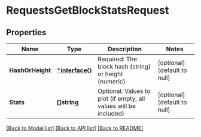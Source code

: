 # RequestsGetBlockStatsRequest

## Properties
Name | Type | Description | Notes
------------ | ------------- | ------------- | -------------
**HashOrHeight** | [***interface{}**](interface{}.md) | Required: The block hash (string) or height (numeric) | [optional] [default to null]
**Stats** | **[]string** | Optional: Values to plot (if empty, all values will be included) | [optional] [default to null]

[[Back to Model list]](../README.md#documentation-for-models) [[Back to API list]](../README.md#documentation-for-api-endpoints) [[Back to README]](../README.md)

